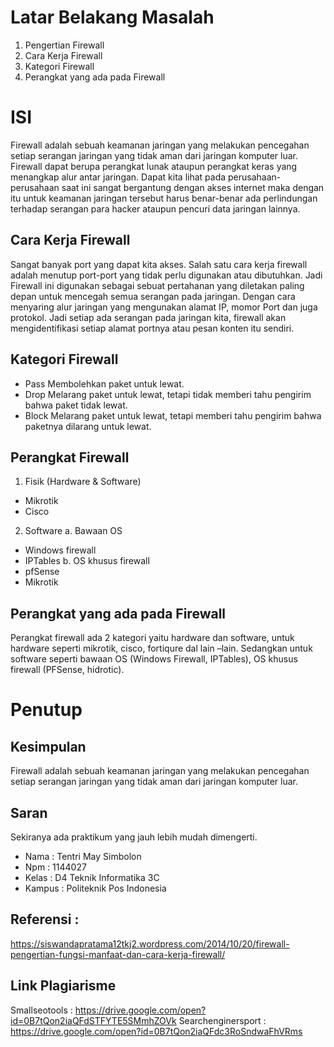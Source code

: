 # Latar Belakang Masalah
1. Pengertian Firewall
2. Cara Kerja Firewall
3. Kategori Firewall
4. Perangkat yang ada pada Firewall

# ISI
Firewall adalah sebuah keamanan jaringan yang melakukan pencegahan setiap serangan jaringan yang tidak aman dari jaringan komputer luar. Firewall dapat berupa perangkat lunak ataupun perangkat keras yang menangkap alur antar jaringan. Dapat kita lihat pada perusahaan-perusahaan saat ini sangat bergantung dengan akses internet maka dengan itu untuk keamanan jaringan tersebut harus benar-benar ada perlindungan terhadap serangan para hacker ataupun pencuri data jaringan lainnya.

## Cara Kerja Firewall
Sangat banyak port yang dapat kita akses. Salah satu cara kerja firewall adalah menutup port-port yang tidak perlu digunakan atau dibutuhkan. Jadi Firewall ini digunakan sebagai sebuat pertahanan yang diletakan paling depan untuk mencegah semua serangan pada jaringan. Dengan cara menyaring alur jaringan yang mengunakan alamat IP, momor Port dan juga protokol. Jadi setiap ada serangan pada jaringan kita, firewall akan mengidentifikasi setiap alamat portnya atau pesan konten itu sendiri. 

## Kategori Firewall
* Pass
Membolehkan paket untuk lewat.
* Drop
Melarang paket untuk lewat, tetapi tidak memberi tahu pengirim bahwa paket tidak lewat.
* Block
Melarang paket untuk lewat, tetapi memberi tahu pengirim bahwa paketnya dilarang untuk lewat.

## Perangkat Firewall
1. Fisik (Hardware & Software)
* Mikrotik
* Cisco
2. Software
a. Bawaan OS
* Windows firewall
* IPTables
b. OS khusus firewall
* pfSense
* Mikrotik

## Perangkat yang ada pada Firewall
Perangkat firewall ada 2 kategori yaitu hardware dan software, untuk hardware seperti mikrotik, cisco, fortiqure dal lain –lain. Sedangkan untuk software seperti bawaan OS (Windows Firewall, IPTables), OS khusus firewall (PFSense, hidrotic).


# Penutup
## Kesimpulan
Firewall adalah sebuah keamanan jaringan yang melakukan pencegahan setiap serangan jaringan yang tidak aman dari jaringan komputer luar.

## Saran
Sekiranya ada praktikum yang jauh lebih mudah dimengerti.

* Nama : Tentri May Simbolon
* Npm : 1144027
* Kelas : D4 Teknik Informatika 3C
* Kampus : Politeknik Pos Indonesia

## Referensi : 
https://siswandapratama12tkj2.wordpress.com/2014/10/20/firewall-pengertian-fungsi-manfaat-dan-cara-kerja-firewall/ 
## Link Plagiarisme
Smallseotools : https://drive.google.com/open?id=0B7tQon2iaQFdSTFYTE5SMmhZOVk 
Searchenginersport : https://drive.google.com/open?id=0B7tQon2iaQFdc3RoSndwaFhVRms 